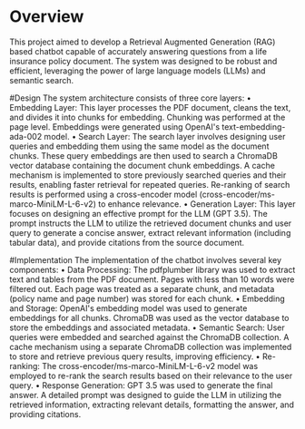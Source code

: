 # Overview
This project aimed to develop a Retrieval Augmented Generation (RAG) based chatbot capable of accurately answering questions from a life insurance policy document. The system was designed to be robust and efficient, leveraging the power of large language models (LLMs) and semantic search.

#Design
The system architecture consists of three core layers:
•	Embedding Layer: This layer processes the PDF document, cleans the text, and divides it into chunks for embedding. Chunking was performed at the page level. Embeddings were generated using OpenAI's text-embedding-ada-002 model.
•	Search Layer: The search layer involves designing user queries and embedding them using the same model as the document chunks. These query embeddings are then used to search a ChromaDB vector database containing the document chunk embeddings. A cache mechanism is implemented to store previously searched queries and their results, enabling faster retrieval for repeated queries. Re-ranking of search results is performed using a cross-encoder model (cross-encoder/ms-marco-MiniLM-L-6-v2) to enhance relevance.
•	Generation Layer: This layer focuses on designing an effective prompt for the LLM (GPT 3.5). The prompt instructs the LLM to utilize the retrieved document chunks and user query to generate a concise answer, extract relevant information (including tabular data), and provide citations from the source document.

#Implementation
The implementation of the chatbot involves several key components:
•	Data Processing: The pdfplumber library was used to extract text and tables from the PDF document. Pages with less than 10 words were filtered out. Each page was treated as a separate chunk, and metadata (policy name and page number) was stored for each chunk.
•	Embedding and Storage: OpenAI's embedding model was used to generate embeddings for all chunks. ChromaDB was used as the vector database to store the embeddings and associated metadata.
•	Semantic Search: User queries were embedded and searched against the ChromaDB collection. A cache mechanism using a separate ChromaDB collection was implemented to store and retrieve previous query results, improving efficiency.
•	Re-ranking: The cross-encoder/ms-marco-MiniLM-L-6-v2 model was employed to re-rank the search results based on their relevance to the user query.
•	Response Generation: GPT 3.5 was used to generate the final answer. A detailed prompt was designed to guide the LLM in utilizing the retrieved information, extracting relevant details, formatting the answer, and providing citations.
